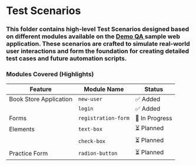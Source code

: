 # <h1>Test Scenarios</h1>

### <h3> This folder contains high-level Test Scenarios designed based on different modules available on the <a href="https://demoqa.com/login"> Demo QA </a> sample web application. These scenarios are crafted to simulate real-world user interactions and form the foundation for creating detailed test cases and future automation scripts.</h3>

### Modules Covered (Highlights)

|    Feature              |    Module Name         |    Status     |
|-------------------------|------------------------|---------------|
| Book Store Application  | `new-user`             | ✅ Added      |
|                         | `login`                | ✅ Added      |
| Forms                   | `registration-form`    | 🔄 In Progress |
| Elements                | `text-box`             | ⏳ Planned     |
|                         | `check-box`            | ⏳ Planned     |
| Practice Form           | `radion-button`        | ⏳ Planned     |

